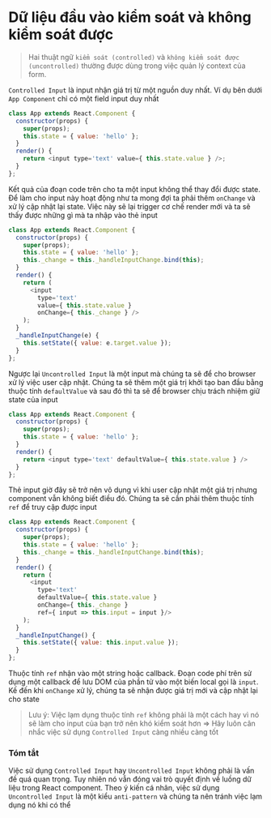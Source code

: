 # Dữ liệu đầu vào kiểm soát và không kiểm soát được
>Hai thuật ngữ `kiểm soát (controlled)` và `không kiểm soát được (uncontrolled)` thường được dùng trong việc quản lý context của form.

`Controlled Input` là input nhận giá trị từ một nguồn duy nhất. Ví dụ bên dưới `App Component` chỉ có một field input duy nhất 

```javascript
class App extends React.Component {
  constructor(props) {
    super(props);
    this.state = { value: 'hello' };
  }
  render() {
    return <input type='text' value={ this.state.value } />;
  }
};
```

Kết quả của đoạn code trên cho ta một input không thể thay đổi được state. Để làm cho input này hoạt động như ta mong đợi ta phải thêm `onChange` và xử lý cập nhật lại state. Việc này sẽ lại trigger cơ chế render mới và ta sẽ thấy được những gì mà ta nhập vào thẻ input

```javascript
class App extends React.Component {
  constructor(props) {
    super(props);
    this.state = { value: 'hello' };
    this._change = this._handleInputChange.bind(this);
  }
  render() {
    return (
      <input
        type='text'
        value={ this.state.value }
        onChange={ this._change } />
    );
  }
  _handleInputChange(e) {
    this.setState({ value: e.target.value });
  }
};
```

Ngược lại `Uncontrolled Input` là một input mà chúng ta sẽ để cho browser xử lý việc user cập nhật. Chúng ta sẽ thêm một giá trị khởi tạo ban đầu bằng thuộc tính `defaultValue` và sau đó thì ta sẽ để browser chịu trách nhiệm giữ state của input

```javascript
class App extends React.Component {
  constructor(props) {
    super(props);
    this.state = { value: 'hello' };
  }
  render() {
    return <input type='text' defaultValue={ this.state.value } />
  }
};
```

Thẻ input giờ đây sẽ trở nên vô dụng vì khi user cập nhật một giá trị nhưng component vẫn không biết điều đó. Chúng ta sẽ cần phải thêm thuộc tính `ref` để truy cập được input

```javascript
class App extends React.Component {
  constructor(props) {
    super(props);
    this.state = { value: 'hello' };
    this._change = this._handleInputChange.bind(this);
  }
  render() {
    return (
      <input
        type='text'
        defaultValue={ this.state.value }
        onChange={ this._change }
        ref={ input => this.input = input }/>
    );
  }
  _handleInputChange() {
    this.setState({ value: this.input.value });
  }
};
```

Thuộc tính `ref` nhận vào một string hoặc callback. Đoạn code phí trên sử dụng một callback để lưu DOM của phần tử vào một biến local gọi là `input`. Kế đến khi `onChange` xử lý, chúng ta sẽ nhận được giá trị mới và cập nhật lại cho state

>Lưu ý: Việc lạm dụng thuộc tính `ref` không phải là một cách hay vì nó sẽ làm cho input của bạn trở nên khó kiểm soát hơn => Hãy luôn cân nhắc việc sử dụng `Controlled Input` càng nhiều càng tốt

### Tóm tắt
Việc sử dụng `Controlled Input` hay `Uncontrolled Input` không phải là vấn đề quá quan trọng. Tuy nhiên nó vẫn đóng vai trò quyết định về luồng dữ liệu trong React component. Theo ý kiến cá nhân, việc sử dụng `Uncontrolled Input` là một kiểu `anti-pattern` và chúng ta nên tránh việc lạm dụng nó khi có thể
